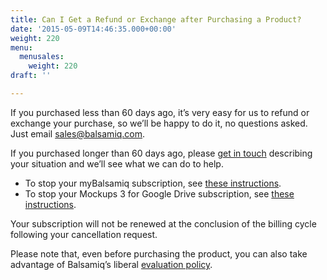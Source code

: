 ```yaml
---
title: Can I Get a Refund or Exchange after Purchasing a Product?
date: '2015-05-09T14:46:35.000+00:00'
weight: 220
menu:
  menusales:
    weight: 220
draft: ''

---
```


If you purchased less than 60 days ago, it’s very easy for us to refund or exchange your purchase, so we’ll be happy to do it, no questions asked. Just email [sales@balsamiq.com](mailto:sales@balsamiq.com?subject=I'd%20like%20a%20refund%20please).

If you purchased longer than 60 days ago, please [get in touch](mailto:sales@balsamiq.com?subject=I'd%20like%20to%20get%20a%20refund%20on%20an%20old%20purchase) describing your situation and we’ll see what we can do to help.

*   To stop your myBalsamiq subscription, see [these instructions](/sales/mybsubscriptions/#stopping-your-subscription).
*   To stop your Mockups 3 for Google Drive subscription, see [these instructions](/sales/gdrivesubscription/#stopping-your-subscription).

Your subscription will not be renewed at the conclusion of the billing cycle following your cancellation request.

Please note that, even before purchasing the product, you can also take advantage of Balsamiq’s liberal [evaluation policy](/sales/evaluate/).